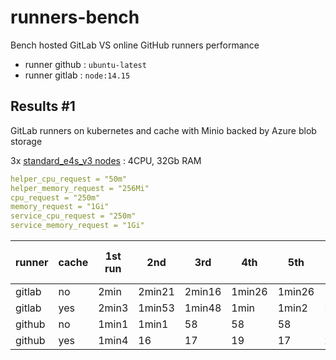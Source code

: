 # runners-bench

Bench hosted GitLab VS online GitHub runners performance

 - runner github : `ubuntu-latest`
 - runner gitlab : `node:14.15`


## Results #1

GitLab runners on kubernetes and cache with Minio backed by Azure blob storage

3x [standard_e4s_v3 nodes](https://pcr.cloud-mercato.com/providers/azure/flavors/standard_e4s_v3) : 4CPU, 32Gb RAM

```yml
helper_cpu_request = "50m"
helper_memory_request = "256Mi"
cpu_request = "250m"
memory_request = "1Gi"
service_cpu_request = "250m"
service_memory_request = "1Gi"
```

runner | cache   | 1st run | 2nd      | 3rd     | 4th    | 5th    | 6th    | 7th    | Avg after 1st
-------|---------|---------|----------|---------|--------|--------|--------|--------|:--------------:
gitlab | no      | 2min    | 2min21   | 2min16  | 1min26 | 1min26 | 1min26 | 1min37 | **1m45**
gitlab | yes     | 2min3   | 1min53   | 1min48  | 1min   | 1min2  | 59     | 1min17 | **1m20**
github | no      | 1min1   | 1min1    | 58      | 58     | 58     | 1min   | 51     | **57**
github | yes     | 1min4   | 16       | 17      | 19     | 17     | 21     | 17     | **18**


